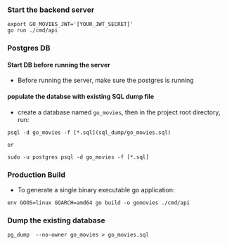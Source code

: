 ### Start the backend server

```
export GO_MOVIES_JWT='[YOUR_JWT_SECRET]'
go run ./cmd/api
```

### Postgres DB

#### Start DB before running the server

- Before running the server, make sure the postgres is running

#### populate the databse with existing SQL dump file

- create a database named `go_movies`, then in the project root directory, run:

```
psql -d go_movies -f [*.sql](sql_dump/go_movies.sql)

or

sudo -u postgres psql -d go_movies -f [*.sql]
```

### Production Build

- To generate a single binary executable go application:

```
env GOOS=linux GOARCH=amd64 go build -o gomovies ./cmd/api
```

### Dump the existing database

```
pg_dump  --no-owner go_movies > go_movies.sql
```
